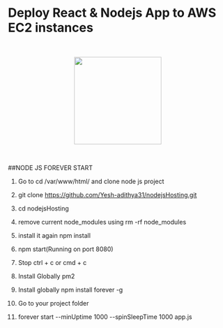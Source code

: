# Deploy React & Nodejs App to AWS EC2 instances
<br>
<p align="center">
    <img width="200" src="https://myoctocat.com/assets/images/base-octocat.svg">
</p>
<br>

##NODE JS FOREVER START

1. Go to cd /var/www/html/ and clone node js project

2. git clone https://github.com/Yesh-adithya31/nodejsHosting.git

3. cd nodejsHosting

4. remove current node_modules using rm -rf node_modules

5. install it again npm install

6. npm start(Running on port 8080)

7. Stop ctrl + c or cmd + c

8. Install Globally pm2

9. Install globally npm install forever -g

10. Go to your project folder

11. forever start --minUptime 1000 --spinSleepTime 1000 app.js
